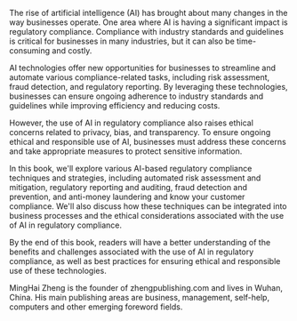 
The rise of artificial intelligence (AI) has brought about many changes in the way businesses operate. One area where AI is having a significant impact is regulatory compliance. Compliance with industry standards and guidelines is critical for businesses in many industries, but it can also be time-consuming and costly.

AI technologies offer new opportunities for businesses to streamline and automate various compliance-related tasks, including risk assessment, fraud detection, and regulatory reporting. By leveraging these technologies, businesses can ensure ongoing adherence to industry standards and guidelines while improving efficiency and reducing costs.

However, the use of AI in regulatory compliance also raises ethical concerns related to privacy, bias, and transparency. To ensure ongoing ethical and responsible use of AI, businesses must address these concerns and take appropriate measures to protect sensitive information.

In this book, we'll explore various AI-based regulatory compliance techniques and strategies, including automated risk assessment and mitigation, regulatory reporting and auditing, fraud detection and prevention, and anti-money laundering and know your customer compliance. We'll also discuss how these techniques can be integrated into business processes and the ethical considerations associated with the use of AI in regulatory compliance.

By the end of this book, readers will have a better understanding of the benefits and challenges associated with the use of AI in regulatory compliance, as well as best practices for ensuring ethical and responsible use of these technologies.

MingHai Zheng is the founder of zhengpublishing.com and lives in Wuhan, China. His main publishing areas are business, management, self-help, computers and other emerging foreword fields.
